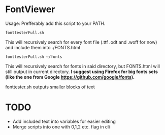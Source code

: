 # FontViewer

Usage:
Prefferably add this script to your PATH.
```
fonttesterFull.sh
```
This will recursively search for every font file (.ttf .odt and .woff for now) and include them into ./FONTS.html
```
fonttesterFull.sh ~/fonts
```
This will recursively search for fonts in said directory, but FONTS.html will still output in current directory. 
__I suggest using Firefox for big fonts sets (like the one from Google https://github.com/google/fonts).__

fonttester.sh outputs smaller blocks of text

# TODO
- Add included text into variables for easier editing
- Merge scripts into one with 0,1,2 etc. flag in cli
